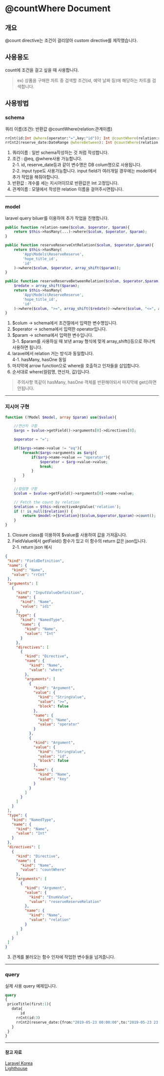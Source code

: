 # @countWhere Document

## 개요
 @count directive는 조건이 걸리않아 custom directive를 제작했습니다.


## 사용용도
 count에 조건을 걸고 싶을 때 사용합니다.
> ex) 상품을 구매한 차트 중 검색할 조건(id, 예약 날짜 등)에 해당하는 차트를 검색합니다.

## 사용방법

### schema
쿼리 이름(조건): 반환값 @countWhere(relation:관계이름)
```graphql
rrCnt(id:Int @where(operator:"=",key:"id")): Int @countWhere(relation:reserveReserveCntRelation)
rrCnt2(reserve_date:DateRange @whereBetween): Int @countWhere(relation:reserveReserveBetweenRelation)
```
1. 쿼리이름 : 일반 schema작성하는 것 처럼 작성합니다.
2. 조건 : @eq, @where사용 가능합니다.<br>
2-1. id, reserve_date등과 같이 변수명은 DB colum명으로 사용됩니다.<br>
2-2. input type도 사용가능합니다. input field가 여러개일 경우에는 model에서 추가 작업을 해줘야합니다.
3. 반환값 : 개수를 세는 지시어이므로 반환값은 Int 고정입니다.
4. 관계이름 : 모델에서 작성한 relation 이름을 걸어주시면됩니다.

<hr>

### model
laravel query biluer를 이용하여 추가 작업을 진행합니다.

```php
public function relation-name($colum, $operator, $param){
    return $this->hasMany(...)->where($colum, $operator, $param);
}
```

```php
public function reserveReserveCntRelation($colum, $operator,$param){
    return $this->hasMany(
        'App\Models\ReserveReserve',
        'hope_title_id',
        'id'
    )->where($colum, $operator, array_shift($param));
}

public function reserveReserveBetweenRelation($colum, $operator,$param){
    $redate = array_shift($param);
    return $this->hasMany(
        'App\Models\ReserveReserve',
        'hope_title_id',
        'id'
    )->where($colum, ">=", array_shift($redate))->where($colum, "<=", array_shift($redate));
}
```

1. $colum -> schema에서 조건절에서 입력한 변수명입니다.
2. $operator -> schema에서 입력한 operator입니다.
3. $param -> schema에서 입력한 변수입니다.<br>
3-1. $param를 사용하실 때 보낸 array 형식에 맞게 array_shift()등으로 하나씩 사용하면 됩니다.
4. laravel에서 relation 거는 방식과 동일합니다.<br>
4-1. hasMany, hasOne 동일
5. 마지막에 arrow function으로 where을 호출하고 인자들을 삽입합니다.
6. 순서대로 where(컬럼명, 연산자, 값)입니다.
> 주의사항 똑같이 hasMany, hasOne 객체를 반환해야되서 마지막에 get()하면 안됩니다. 


<hr>

### 지시어 구현
```php
function (?Model $model, array $param) use($value){

    //연산자 구함
    $args = $value->getField()->arguments[0]->directives[0];

    $operator = "=";

    if($args->name->value != "eq"){
        foreach($args->arguments as $arg){
            if($arg->name->value == "operator"){
                $operator = $arg->value->value;
                break;
            }
        }
    }

    //컬럼명 구함
    $colum = $value->getField()->arguments[0]->name->value;

    // Fetch the count by relation
    $relation = $this->directiveArgValue('relation');
    if (! is_null($relation)) {
        return $model->{$relation}($colum,$operator,$param)->count();
    }
}
```

1. Closure class를 이용하여 $value를 사용하여 값을 가져옵니다.
2. FieldValue에서 getField() 함수가 있고 이 함수의 return 값은 json입니다.<br>
 2-1. return json 예시
 ```json
{
  "kind": "FieldDefinition",
  "name": {
    "kind": "Name",
    "value": "rrCnt"
  },
  "arguments": [
    {
      "kind": "InputValueDefinition",
      "name": {
        "kind": "Name",
        "value": "id1"
      },
      "type": {
        "kind": "NamedType",
        "name": {
          "kind": "Name",
          "value": "Int"
        }
      },
      "directives": [
        {
          "kind": "Directive",
          "name": {
            "kind": "Name",
            "value": "where"
          },
          "arguments": [
            {
              "kind": "Argument",
              "value": {
                "kind": "StringValue",
                "value": ">=",
                "block": false
              },
              "name": {
                "kind": "Name",
                "value": "operator"
              }
            },
            {
              "kind": "Argument",
              "value": {
                "kind": "StringValue",
                "value": "id",
                "block": false
              },
              "name": {
                "kind": "Name",
                "value": "key"
              }
            }
          ]
        }
      ]
    }
  ],
  "type": {
    "kind": "NamedType",
    "name": {
      "kind": "Name",
      "value": "Int"
    }
  },
  "directives": [
    {
      "kind": "Directive",
      "name": {
        "kind": "Name",
        "value": "countWhere"
      },
      "arguments": [
        {
          "kind": "Argument",
          "value": {
            "kind": "EnumValue",
            "value": "reserveReserveRelation"
          },
          "name": {
            "kind": "Name",
            "value": "relation"
          }
        }
      ]
    }
  ]
}
```
3. 관계를 불러오는 함수 인자에 작업한 변수들을 넘겨줍니다.


 <hr>

 ### query
 실제 사용 query 예제입니다.

 ```graphql
query
{
  priceTitle(first:1){
    data{
    	id
      rrCnt(id:3)
      rrCnt2(reserve_date:{from:"2019-05-23 00:00:00",to:"2019-05-23 23:59:59"})
    }
  }
}
 ```

<hr>

#### 참고 자료

[Laravel Korea](https://laravel.kr/docs/6.x)<br>
[Lighthouse](https://lighthouse-php.com/master/getting-started/installation.html)


